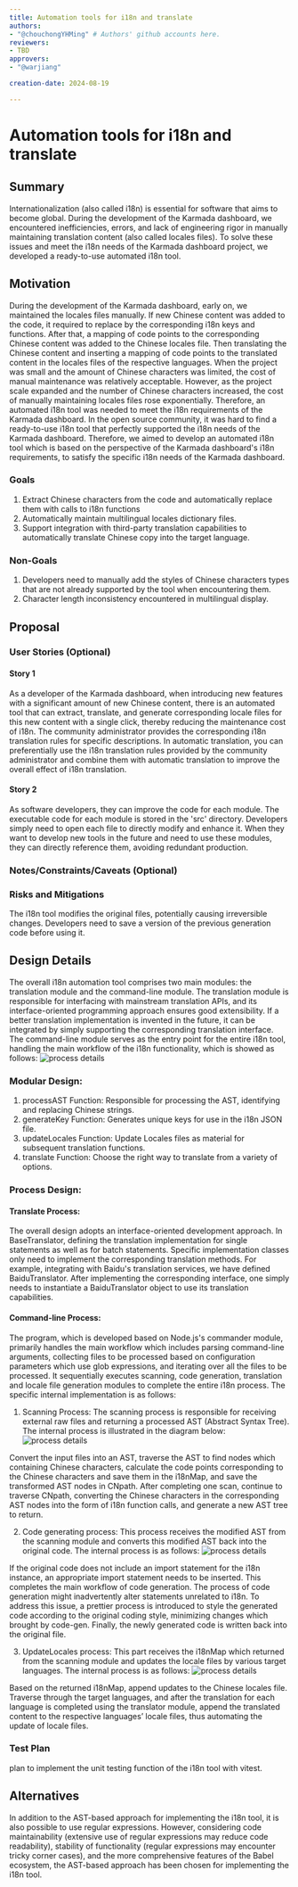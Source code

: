 ```yaml
---
title: Automation tools for i18n and translate
authors:
- "@chouchongYHMing" # Authors' github accounts here.
reviewers:
- TBD
approvers:
- "@warjiang"

creation-date: 2024-08-19

---
```


# Automation tools for i18n and translate

## Summary

Internationalization (also called i18n) is essential for software that aims to become global. During the development of the Karmada dashboard, we encountered inefficiencies, errors, and lack of engineering rigor in manually maintaining translation content (also called locales files). To solve these issues and meet the i18n needs of the Karmada dashboard project, we developed a ready-to-use automated i18n tool.

<!--
国际化(也称为i18n)对于需要全球化的软件来说是必须要的，在开发Karmada dashboard的过程中，我们遇到了手动维护翻译内容(也称为locales文件)效率低、容易出错、多人协作时缺乏工程化的问题，因此我们我们开发了一套开箱即用的i18n自动化工具，解决这些问题，满足Karmada dashboard项目的i18n的需求。
-->

## Motivation

During the development of the Karmada dashboard, early on, we maintained the locales files manually. If new Chinese content was added to the code, it required to replace by the corresponding i18n keys and functions. After that, a mapping of code points to the corresponding Chinese content was added to the Chinese locales file. Then translating the Chinese content and inserting a mapping of code points to the translated content in the locales files of the respective languages. When the project was small and the amount of Chinese characters was limited, the cost of manual maintenance was relatively acceptable. However, as the project scale expanded and the number of Chinese characters increased, the cost of manually maintaining locales files rose exponentially. Therefore, an automated i18n tool was needed to meet the i18n requirements of the Karmada dashboard. In the open source community, it was hard to find a ready-to-use i18n tool that perfectly supported the i18n needs of the Karmada dashboard. Therefore, we aimed to develop an automated i18n tool which is based on the perspective of the Karmada dashboard's i18n requirements, to satisfy the specific i18n needs of the Karmada dashboard.
<!--
在开发Karmada dashboard的过程中，早期我们是通过人工的方式来维护locales文件，如果代码中新增了中文内容，则需要替换中文内容为对应的码点+i18n的调用函数，之后在中文的locales文件中插入码点和对应的中文内容的映射关系，再翻译中文内容，并在对应的语言的locales文件插入码点和对应翻译后内容的映射关系。在项目规模小，中文字符少的情况下手动维护的成本相对可以接受，但是一旦项目规模逐渐扩大、中文字符变多的情况下，手动维护locales文件的方式的成本会呈指数倍上升，因此需要一套i18n自动化工具来满足Karmada dashboard的i18n需求。在开源社区中我们发现很难找到一套开箱即用的i18n工具能够完美支持Karmada dashboard的i18n需求，因此我们希望从Karmada dashboard的i18n需求出发，实现一套满足Karmada dashboard的i18n需求的i18n自动化工具。
-->

### Goals

1. Extract Chinese characters from the code and automatically replace them with calls to i18n functions
2. Automatically maintain multilingual locales dictionary files.
3. Support integration with third-party translation capabilities to automatically translate Chinese copy into the target language.

<!--
- 从代码中提取中文字符并自动将中文字符替换为i18n函数的调用
- 自动地维护多语言的locales字典文件
- 支持接入第三方翻译能力，自动的将中文文案翻译到目标语言
-->

### Non-Goals

1. Developers need to manually add the styles of Chinese characters types that are not already supported by the tool when encountering them.
2. Character length inconsistency encountered in multilingual display.

<!--
1. 开发人员需要在遇到工具不支持的汉字样式时手动添加样式。
2. 多语言显示过程中遇到的字符长度不一致现象
-->

## Proposal

<!--
1. 自动节点识别:增强工具以自动识别和处理源代码中的各种节点类型，包括纯字符串节点、模板文字节点、JSX文本节点和JSX属性节点。此功能将确保对可能需要国际化的所有潜在文本元素进行全面扫描和修改。

2. 汉字替换:实现一个健壮的机制，用相应的i18n密钥替换原始文件中所有检测到的汉字。这一步对于为多语言支持准备代码库和确保所有文本内容都为国际化做好准备至关重要。

3. 与本地化文件的集成:自动将新的i18n键包含到locale /zh-CN中。json文件。此过程应有效地处理更新，确保所有密钥都准确地反映在本地化文件中，而无需人工干预。

4. 翻译执行:开发和整合使用更新后的zh-CN的翻译程序。json文件生成对应的其他语言的翻译，如英语(en-US)和法语。该功能将允许快速和准确地制作多语言内容。
-->
### User Stories (Optional)

<!--
Detail the things that people will be able to do if this KEP is implemented.
Include as much detail as possible so that people can understand the "how" of
the system. The goal here is to make this feel real for users without getting
bogged down.
-->

#### Story 1
As a developer of the Karmada dashboard, when introducing new features with a significant amount of new Chinese content, there is an automated tool that can extract, translate, and generate corresponding locale files for this new content with a single click, thereby reducing the maintenance cost of i18n. The community administrator provides the corresponding i18n translation rules for specific descriptions. In automatic translation, you can preferentially use the i18n translation rules provided by the community administrator and combine them with automatic translation to improve the overall effect of i18n translation.

<!--
作为Karmada dashboard的项目开发人员，开发新feature的时候在项目中引入了大量的新增中文内容，对于这部分内容希望有一套自动化的工具可以一键完成新增中文内容的提取、翻译并生成对应的locale文件，降低i18n的维护成本。社区管理员对于特定的描述提供对应的i18n翻译规则，自动化翻译的时候可以优先采用社区管理员提供的i18n翻译规则再结合自动化翻译，提高整体i18n翻译的效果。
-->
#### Story 2
As software developers, they can improve the code for each module. The executable code for each module is stored in the 'src' directory. Developers simply need to open each file to directly modify and enhance it. When they want to develop new tools in the future and need to use these modules, they can directly reference them, avoiding redundant production.
<!--
作为程序开发者，它可以对每个模块的代码进行改进。在scr目录下存放了每个模块的执行代码。开发者只需点开每个文件即可直接对其进行修改和增强。当他们在未来想开发的新的工具，需要用到这些模块时，也可以直接进行引用，避免了重复生产。
-->

### Notes/Constraints/Caveats (Optional)

<!--
What are the caveats to the proposal?
What are some important details that didn't come across above?
Go in to as much detail as necessary here.
This might be a good place to talk about core concepts and how they relate.
-->

### Risks and Mitigations

The i18n tool modifies the original files, potentially causing irreversible changes. Developers need to save a version of the previous generation code before using it.
<!--
i18n工具会修改原始文件，可能导致不可逆的更改。开发人员需要在使用前保存上一代代码的一个版本。
-->

## Design Details
The overall i18n automation tool comprises two main modules: the translation module and the command-line module. The translation module is responsible for interfacing with mainstream translation APIs, and its interface-oriented programming approach ensures good extensibility. If a better translation implementation is invented in the future, it can be integrated by simply supporting the corresponding translation interface. The command-line module serves as the entry point for the entire i18n tool, handling the main workflow of the i18n functionality, which is showed as follows:
![process details](./images/i18n-tool-overview.png)
<!--
整体i18n自动化工具包含两个主要的模块：翻译模块以及命令行模块，翻译模块负责对接主流翻译API，面相接口的编程方式保证了良好的拓展性，如果未来有更好的翻译实现，只需要支持对应的翻译接口即可接入；命令行模块是整个i18n工具的入口，负责完成i18n功能的主流程，整体如下所示：
-->


### Modular Design:

1. processAST Function: Responsible for processing the AST, identifying and replacing Chinese strings.
2. generateKey Function: Generates unique keys for use in the i18n JSON file.
3. updateLocales Function: Update Locales files as material for subsequent translation functions.
4. translate Function: Choose the right way to translate from a variety of options.
<!--
功能模块化:

processAST功能: 负责AST的处理，识别和替换中文字符串.
generateKey功能: 生成i18n JSON文件中使用的唯一键。
updateLocales功能：更新Locales文件，作为后续翻译功能的材料。
translate功能： 从多种选择中挑选合适的方式进行翻译。

-->

### Process Design:
#### Translate Process:
 The overall design adopts an interface-oriented development approach. In BaseTranslator, defining the translation implementation for single statements as well as for batch statements. Specific implementation classes only need to implement the corresponding translation methods. For example, integrating with Baidu's translation services, we have defined BaiduTranslator. After implementing the corresponding interface, one simply needs to instantiate a BaiduTranslator object to use its translation capabilities.

<!--
整体设计上采用面相接口的开发模式，在BaseTranslator 中定义了对单个语句的翻译实现以及批量语句的翻译实现，具体的实现类中只需要实现对应的翻译方法即可，比如对接baidu提供的翻译实现，我们定义了BaiduTranslator,实现对应的接口后，使用时仅需要实例化BaiduTranslator对象即可调用对应的翻译实现
-->

#### Command-line Process:
The program, which is developed based on Node.js's commander module, primarily handles the main workflow which includes parsing command-line arguments, collecting files to be processed based on configuration parameters which use glob expressions, and iterating over all the files to be processed. It sequentially executes scanning, code generation,  translation and locale file generation modules to complete the entire i18n process. The specific internal implementation is as follows:
<!--
基于Node.js的commander模块开发实现的，程序的主流程中主要负责完成命令行参数的解析、根据配置参数通过glob表达式收集需要处理的文件、遍历所有待处理的文件，对待处理的文件执行依次执行扫描、代码生成模块、翻译&生成locale文件模块，完成整个i18n的过程，内部具体实现如下：
-->

1. Scanning Process: The scanning process is responsible for receiving external raw files and returning a processed AST (Abstract Syntax Tree). The internal process is illustrated in the diagram below:
![process details](./images/i18n-tool-scan.png)
<!--
扫描流程：扫描模块负责接收外部传入的原始文件，返回处理好的AST(Abstract Syntax Tree)树，内部流程如图：
-->
Convert the input files into an AST, traverse the AST to find nodes which containing Chinese characters, calculate the code points corresponding to the Chinese characters and save them in the i18nMap, and save the transformed AST nodes in CNpath. After completing one scan, continue to traverse CNpath, converting the Chinese characters in the corresponding AST nodes into the form of i18n function calls, and generate a new AST tree to return.
<!--
将输入的文件转换成AST树，遍历AST树找到包含中文字符的AST节点，计算中文字符对应的码点保存在i18nMap中，并将AST节点作统一转换后保存在CNpath中。完成一趟扫描后，继续遍历CNpath，将对应的AST节点中的中文字符转成i18n的函数调用的形式，生成新的AST树返回出去。
-->
2. Code generating process: This process receives the modified AST from the scanning module and converts this modified AST back into the original code. The internal process is as follows:
![process details](./images/i18n-tool-codeG.png)
<!--
代码生成流程：接收扫描模块返回的修改后的AST树，将修改后的AST树转换成原始代码，内部流程如图:
-->
If the original code does not include an import statement for the i18n instance, an appropriate import statement needs to be inserted. This completes the main workflow of code generation. The process of code generation might inadvertently alter statements unrelated to i18n. To address this issue, a prettier process is introduced to style the generated code according to the original coding style, minimizing changes which brought by code-gen. Finally, the newly generated code is written back into the original file.
<!--
如果原始代码中没有对i18n实例的导入，则需要插入对应的import语句。到这里已经完成代码生成的主流程，代码生成的过程可能会导致i18n无关的语句在做code-gen的过程中也被修改了，为了解决这个问题，额外引入了prettier流程，将生成后代码按照原始代码风格做一次prettier，最小化code-gen带来的变更，最后将生成好的代码覆盖写入原始文件中。
-->

3. UpdateLocales process: This part receives the i18nMap which returned from the scanning module and updates the locale files by various target languages. The internal process is as follows: 
![process details](./images/i18n-tool-upLoc.png)
<!--
更新locale文件流程： 接收扫描模块返回的i18nMap ，更新多种目标语言的locales文件，内部流程如图：
-->
Based on the returned i18nMap, append updates to the Chinese locales file. Traverse through the target languages, and after the translation for each language is completed using the translator module, append the translated content to the respective languages’ locale files, thus automating the update of locale files.
<!--
根据返回i18nMap更新追加写入到中文locales文件中，遍历目标语言，在调用translator模块完成对应语言的翻译后，将翻译好的内容追加写入到对应语言的locales文件中，完成locales文件的自动更新
-->

### Test Plan

plan to implement the unit testing function of the i18n tool with vitest.

<!--
计划采用vitest实现i18n工具的单元测试功能
-->

## Alternatives

In addition to the AST-based approach for implementing the i18n tool, it is also possible to use regular expressions. However, considering code maintainability (extensive use of regular expressions may reduce code readability), stability of functionality (regular expressions may encounter tricky corner cases), and the more comprehensive features of the Babel ecosystem, the AST-based approach has been chosen for implementing the i18n tool.

<!--
实现i18n工具的除了基于AST的技术路线，还可以通过正则表达式的方式实现，但是考虑到代码的可维护性(大量正则可能会导致代码可读性变差)、功能的稳定性(正则可能遇到比较棘手的corner case)以及 babel生态功能更加完善，因此考虑基于AST的技术路线实现i18n工具.
-->

<!--
Note: This is a simplified version of kubernetes enhancement proposal template.
https://github.com/kubernetes/enhancements/tree/3317d4cb548c396a430d1c1ac6625226018adf6a/keps/NNNN-kep-template
-->